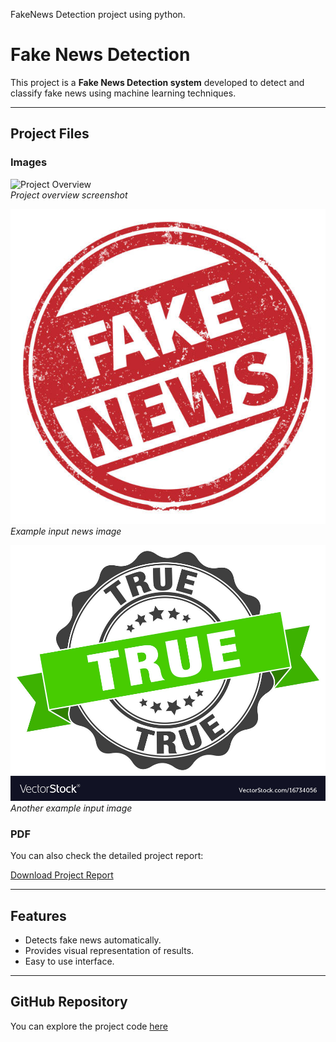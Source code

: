 FakeNews Detection project using python.
# Fake News Detection

This project is a **Fake News Detection system** developed to detect and classify fake news using machine learning techniques.

---

## Project Files

### Images

![Project Overview](photos/fake_news_detection.pdf%20(1).png)  
*Project overview screenshot*

![Example 1](photos/fake.jpg)  
*Example input news image*

![Example 2](photos/tru.jpg)  
*Another example input image*

### PDF

You can also check the detailed project report:

[Download Project Report](photos/poster.pdf)

---

## Features

- Detects fake news automatically.
- Provides visual representation of results.
- Easy to use interface.

---

## GitHub Repository

You can explore the project code [here](https://github.com/akshay-kumar-sood/FakeNewsDetection)

